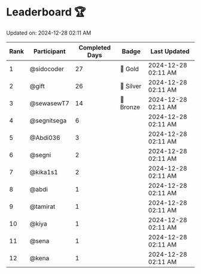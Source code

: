 # Leaderboard 🏆

Updated on: 2024-12-28 02:11 AM

| Rank | Participant       | Completed Days | Badge      | Last Updated         |
|------|-------------------|----------------|------------|----------------------|
| 1    | @sidocoder        | 27             | 🏅 Gold     | 2024-12-28 02:11 AM |
| 2    | @gift             | 26             | 🥈 Silver   | 2024-12-28 02:11 AM |
| 3    | @sewasewT7        | 14             | 🥉 Bronze   | 2024-12-28 02:11 AM |
| 4    | @segnitsega       | 6              |            | 2024-12-28 02:11 AM |
| 5    | @Abdi036          | 3              |            | 2024-12-28 02:11 AM |
| 6    | @segni            | 2              |            | 2024-12-28 02:11 AM |
| 7    | @kika1s1          | 2              |            | 2024-12-28 02:11 AM |
| 8    | @abdi             | 1              |            | 2024-12-28 02:11 AM |
| 9    | @tamirat          | 1              |            | 2024-12-28 02:11 AM |
| 10   | @kiya             | 1              |            | 2024-12-28 02:11 AM |
| 11   | @sena             | 1              |            | 2024-12-28 02:11 AM |
| 12   | @kena             | 1              |            | 2024-12-28 02:11 AM |
